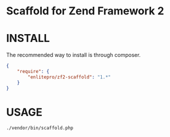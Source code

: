Scaffold for Zend Framework 2
=============================


INSTALL
=======

The recommended way to install is through composer.

```json
{
    "require": {
        "enlitepro/zf2-scaffold": "1.*"
    }
}
```

USAGE
=====

```
./vendor/bin/scaffold.php